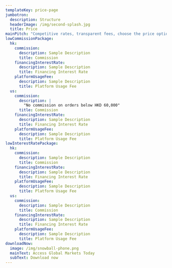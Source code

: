 ```yaml
---
templateKey: price-page
jumbotron:
  description: Structure
  headerImage: /img/second-splash.jpg
  title: Price
mainPitch: "Competitive rates, transparent fees, choose the price option that’s right for you."
lowCommissionPackage:
  hk:
    commission:
      description: Sample Description
      title: Commission
    financingInterestRate:
      description: Sample Description
      title: Financing Interest Rate
    platformUsageFee:
      description: Sample Description
      title: Platform Usage Fee
  us:
    commission:
      description: |
        "No commission on orders below HKD 60,000"
      title: Commission
    financingInterestRate:
      description: Sample Description
      title: Financing Interest Rate
    platformUsageFee:
      description: Sample Description
      title: Platform Usage Fee
lowInterestRatePackage:
  hk:
    commission:
      description: Sample Description
      title: Commission
    financingInterestRate:
      description: Sample Description
      title: Financing Interest Rate
    platformUsageFee:
      description: Sample Description
      title: Platform Usage Fee
  us:
    commission:
      description: Sample Description
      title: Commission
    financingInterestRate:
      description: Sample Description
      title: Financing Interest Rate
    platformUsageFee:
      description: Sample Description
      title: Platform Usage Fee
downloadNow:
  image: /img/snowball-phone.png
  mainText: Access Global Markets Today
  subText: Download now
---
```


